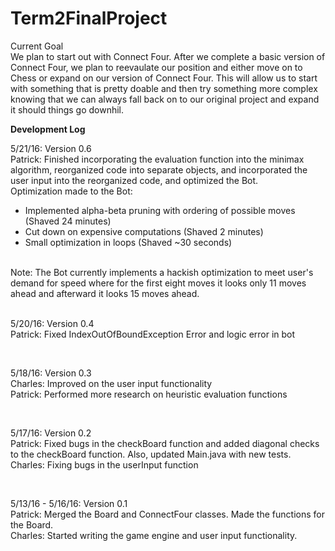 # Term2FinalProject

Current Goal
<br>
We plan to start out with Connect Four. After we complete a basic version of Connect Four, we plan to reevaulate our position and either move on to Chess or expand on our version of Connect Four.  This will allow us to start with something that is pretty doable and then try something more complex knowing that we can always fall back on to our original project and expand it should things go downhil.

<b>Development Log</b>

5/21/16: Version 0.6
<br>
Patrick: Finished incorporating the evaluation function into the minimax algorithm, reorganized code into separate objects, and incorporated the user input into the reorganized code, and optimized the Bot.
<br>
Optimization made to the Bot:<br>
- Implemented alpha-beta pruning with ordering of possible moves (Shaved 24 minutes)<br>
- Cut down on expensive computations (Shaved 2 minutes)<br>
- Small optimization in loops (Shaved ~30 seconds)<br>
<br>
Note: The Bot currently implements a hackish optimization to meet user's demand for speed where for the first eight moves it looks only 11 moves ahead and afterward it looks 15 moves ahead.
<br>

<br>

5/20/16: Version 0.4
<br>
Patrick: Fixed IndexOutOfBoundException Error and logic error in bot
<br>

<br>

5/18/16: Version 0.3
<br>
Charles: Improved on the user input functionality
<br>
Patrick: Performed more research on heuristic evaluation functions
<br>

<br>

5/17/16: Version 0.2
<br>
Patrick: Fixed bugs in the checkBoard function and added diagonal checks to the checkBoard function.  Also, updated Main.java with new tests.
<br>
Charles: Fixing bugs in the userInput function
<br>

<br>

5/13/16 - 5/16/16: Version 0.1
<br>
Patrick: Merged the Board and ConnectFour classes. Made the functions for the Board. 
<br>
Charles: Started writing the game engine and user input functionality.
